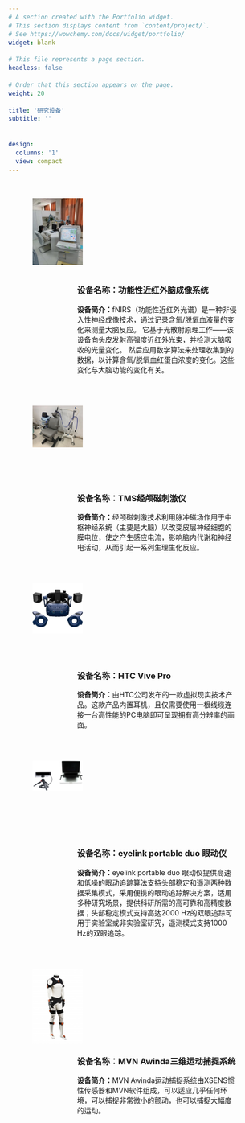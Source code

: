 ```yaml
---
# A section created with the Portfolio widget.
# This section displays content from `content/project/`.
# See https://wowchemy.com/docs/widget/portfolio/
widget: blank

# This file represents a page section.
headless: false

# Order that this section appears on the page.
weight: 20

title: '研究设备'
subtitle: ''


design:
  columns: '1'
  view: compact
---
```


<html>
<head>
<style>
div{margin:24px;border:10;padding:10;}
    .photo{
        float:left;
        width:100px;
        height:100px;
    }
    .intro{
        float:right;
        width:70%;
    }


</style>
</head>
<body>

<div class="container1">
   <div class="photo"><img src="fnirs.jpg" /></div>
   <div class="intro">
     <h3>设备名称：功能性近红外脑成像系统</h3>
     <p><b>设备简介：</b>fNIRS（功能性近红外光谱）是一种非侵入性神经成像技术，通过记录含氧/脱氧血液量的变化来测量大脑反应。 它基于光散射原理工作——该设备向头皮发射高强度近红外光束，并检测大脑吸收的光量变化。 然后应用数学算法来处理收集到的数据，以计算含氧/脱氧血红蛋白浓度的变化。这些变化与大脑功能的变化有关。</p>
  </div>
</div>



<div class="container2">
   <div class="photo"><img src="tms.jpg" /></div>
   <div class="intro">
     <h3>设备名称：TMS经颅磁刺激仪</h3>
     <p><b>设备简介：</b>经颅磁刺激技术利用脉冲磁场作用于中枢神经系统（主要是大脑）以改变皮层神经细胞的膜电位，使之产生感应电流，影响脑内代谢和神经电活动，从而引起一系列生理生化反应。</p>
  </div>
</div>



<div class="container3">
   <div class="photo"><img src="vive.jpg" /></div>
   <div class="intro">
     <h3>设备名称：HTC Vive Pro</h3>
     <p><b>设备简介：</b>由HTC公司发布的一款虚拟现实技术产品。这款产品内置耳机，且仅需要使用一根线缆连接一台高性能的PC电脑即可呈现拥有高分辨率的画面。</p>
  </div>
</div>



<div class="container4">
   <div class="photo"><img src="eyelink.jpg" /></div>
   <div class="intro">
     <h3>设备名称：eyelink portable duo 眼动仪</h3>
     <p><b>设备简介：</b>eyelink portable duo 眼动仪提供高速和低噪的眼动追踪算法支持头部稳定和遥测两种数据采集模式，采用便携的眼动追踪解决方案，适用多种研究场景，提供科研所需的高可靠和高精度数据；头部稳定模式支持高达2000 Hz的双眼追踪可用于实验室或非实验室研究，遥测模式支持1000 Hz的双眼追踪。</p>
  </div>
</div>



<div class="container1">
   <div class="photo"><img src="mvn.jpg" /></div>
   <div class="intro">
     <h3>设备名称：MVN Awinda三维运动捕捉系统</h3>
     <p><b>设备简介：</b>MVN Awinda运动捕捉系统由XSENS惯性传感器和MVN软件组成，可以适应几乎任何环境，可以捕捉非常微小的颤动，也可以捕捉大幅度的运动。</p>
  </div>
</div>




</body>
</html>